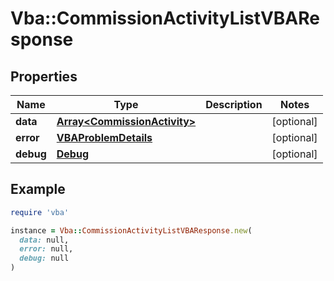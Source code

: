 # Vba::CommissionActivityListVBAResponse

## Properties

| Name | Type | Description | Notes |
| ---- | ---- | ----------- | ----- |
| **data** | [**Array&lt;CommissionActivity&gt;**](CommissionActivity.md) |  | [optional] |
| **error** | [**VBAProblemDetails**](VBAProblemDetails.md) |  | [optional] |
| **debug** | [**Debug**](Debug.md) |  | [optional] |

## Example

```ruby
require 'vba'

instance = Vba::CommissionActivityListVBAResponse.new(
  data: null,
  error: null,
  debug: null
)
```

